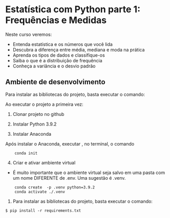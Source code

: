 # Estatística com Python parte 1: Frequências e Medidas

Neste curso veremos:

- Entenda estatística e os números que você lida
- Descubra a diferença entre média, mediana e moda na prática
- Aprenda os tipos de dados e classifique-os
- Saiba o que é a distribuição de frequência
- Conheça a variância e o desvio padrão

## Ambiente de desenvolvimento

Para instalar as bibliotecas do projeto, basta executar o comando:

Ao executar o projeto a primeira vez:

1. Clonar projeto no github

2. Instalar Python 3.9.2

3. Instalar Anaconda

Após instalar o Anaconda, executar , no terminal, o comando

```shell
    conda init
```

4. Criar e ativar ambiente virtual

- É muito importante que o ambiente virtual seja salvo em uma pasta com um nome DIFERENTE de .env. Uma sugestão é .venv.

```shell
    conda create  -p .venv python=3.9.2
    conda activate ./.venv
```

1. Para instalar as bibliotecas do projeto, basta executar o comando:

```shell
$ pip install -r requirements.txt
```
